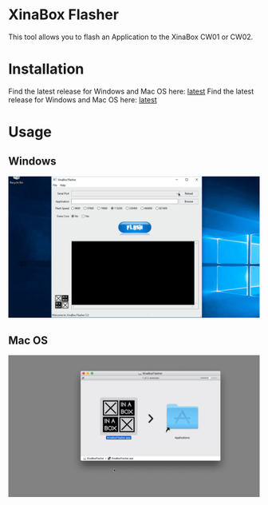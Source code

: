 # XinaBox Flasher
This tool allows you to flash an Application to the XinaBox CW01 or CW02.

# Installation
Find the latest release for Windows and Mac OS here: [latest](https://github.com/xinabox/XinaBoxFlasher/releases/latest)
Find the latest release for Windows and Mac OS here: [latest](/releases/latest)

# Usage

## Windows
![Windows version](/images/FlasherWin.gif)

## Mac OS
![Mac OS version](/images/FlasherMac.gif)
